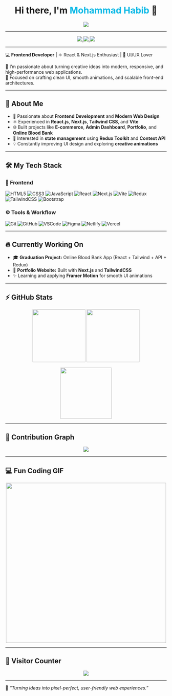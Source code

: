 <!-- 👋 Header with animation -->
<h1 align="center">Hi there, I'm <span style="color:#0ab9e6;">Mohammad Habib</span> 👋</h1>

<!-- 🧠 Typing Animation -->
<p align="center">
  <a href="https://git.io/typing-svg">
    <img src="https://readme-typing-svg.demolab.com?font=Fira+Code&size=22&pause=1000&color=0AB9E6&center=true&vCenter=true&width=600&lines=Frontend+Developer;React+%26+Next.js+Enthusiast;UI%2FUX+Designer;Creative+Web+Developer;Turning+ideas+into+reality!"/>
  </a>
</p>

---

<!-- 🌐 Social Icons -->
<p align="center">
  <a href="https://github.com/Mohamed-habib2025" target="_blank">
    <img src="https://img.shields.io/badge/GitHub-171515?style=for-the-badge&logo=github&logoColor=white" />
  </a>
  <a href="https://www.linkedin.com/in/mohamed-habib-67560b277" target="_blank">
    <img src="https://img.shields.io/badge/LinkedIn-0077B5?style=for-the-badge&logo=linkedin&logoColor=white" />
  </a>
  <a href="https://protfolio-habib.netlify.app" target="_blank">
    <img src="https://img.shields.io/badge/Portfolio-0ab9e6?style=for-the-badge&logo=vercel&logoColor=white" />
  </a>
</p>

---

💻 **Frontend Developer** | ⚛️ React & Next.js Enthusiast | 🎨 UI/UX Lover  

🚀 I’m passionate about turning creative ideas into modern, responsive, and high-performance web applications.  
🎯 Focused on crafting clean UI, smooth animations, and scalable front-end architectures.  

---

## 🌟 About Me  
- 🧠 Passionate about **Frontend Development** and **Modern Web Design**  
- ⚛️ Experienced in **React.js**, **Next.js**, **Tailwind CSS**, and **Vite**  
- 🌐 Built projects like **E-commerce**, **Admin Dashboard**, **Portfolio**, and **Online Blood Bank**  
- 🧩 Interested in **state management** using **Redux Toolkit** and **Context API**  
- 💡 Constantly improving UI design and exploring **creative animations**  

---

## 🛠️ My Tech Stack  

### 🧱 Frontend  
![HTML5](https://img.shields.io/badge/-HTML5-%23E44D27?style=for-the-badge&logo=html5&logoColor=ffffff)
![CSS3](https://img.shields.io/badge/-CSS3-%231572B6?style=for-the-badge&logo=css3)
![JavaScript](https://img.shields.io/badge/-JavaScript-%23F7DF1C?style=for-the-badge&logo=javascript&logoColor=000000)
![React](https://img.shields.io/badge/-React-%23282C34?style=for-the-badge&logo=react)
![Next.js](https://img.shields.io/badge/-Next.js-%23000000?style=for-the-badge&logo=nextdotjs)
![Vite](https://img.shields.io/badge/-Vite-%23646CFF?style=for-the-badge&logo=vite&logoColor=ffffff)
![Redux](https://img.shields.io/badge/-Redux-%23764ABC?style=for-the-badge&logo=redux)
![TailwindCSS](https://img.shields.io/badge/-TailwindCSS-%231a202c?style=for-the-badge&logo=tailwind-css)
![Bootstrap](https://img.shields.io/badge/-Bootstrap-%237952B3?style=for-the-badge&logo=bootstrap&logoColor=ffffff)

### ⚙️ Tools & Workflow  
![Git](https://img.shields.io/badge/-Git-%23F05032?style=for-the-badge&logo=git&logoColor=%23ffffff)
![GitHub](https://img.shields.io/badge/-GitHub-%23181717?style=for-the-badge&logo=github)
![VSCode](https://img.shields.io/badge/-VSCode-%23007ACC?style=for-the-badge&logo=visual-studio-code)
![Figma](https://img.shields.io/badge/-Figma-%23F24E1E?style=for-the-badge&logo=figma&logoColor=ffffff)
![Netlify](https://img.shields.io/badge/-Netlify-%2300C7B7?style=for-the-badge&logo=netlify&logoColor=ffffff)
![Vercel](https://img.shields.io/badge/-Vercel-%23ffffff?style=for-the-badge&logo=vercel&logoColor=000000)

---

## 🔥 Currently Working On  
- 🎓 **Graduation Project:** Online Blood Bank App (React + Tailwind + API + Redux)  
- 💼 **Portfolio Website:** Built with **Next.js** and **TailwindCSS**  
- ✨ Learning and applying **Framer Motion** for smooth UI animations  

---

## ⚡ GitHub Stats  
<p align="center">
  <img src="https://github-readme-stats.vercel.app/api?username=Mohamed-habib2025&show_icons=true&theme=tokyonight" height="165" />
  <img src="https://github-readme-streak-stats.herokuapp.com?user=Mohamed-habib2025&theme=tokyonight&hide_border=false" height="165" />
</p>

<p align="center">
  <img src="https://github-readme-stats.vercel.app/api/top-langs/?username=Mohamed-habib2025&layout=compact&theme=tokyonight" height="160" />
</p>

---

## 🧠 Contribution Graph  
<p align="center">
  <img src="https://github-readme-activity-graph.vercel.app/graph?username=Mohamed-habib2025&theme=tokyo-night" />
</p>

---

## 💻 Fun Coding GIF  
<p align="center">
  <img src="https://media.giphy.com/media/qgQUggAC3Pfv687qPC/giphy.gif" width="500" />
</p>

---

## 🧮 Visitor Counter  
<p align="center">
  <img src="https://profile-counter.glitch.me/{Mohamed-habib2025}/count.svg" />
</p>

---

💬 *“Turning ideas into pixel-perfect, user-friendly web experiences.”*  
